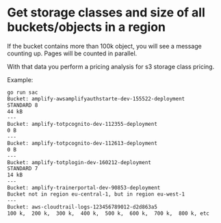 # Get storage classes and size of all buckets/objects in a region

If the bucket contains more than 100k object, you will see a message counting up.
Pages will be counted in parallel.

With that data you perform a pricing analysis for s3 storage class pricing.

Example: 

```bash
go run sac
Bucket: amplify-awsamplifyauthstarte-dev-155522-deployment
STANDARD 8
44 kB
---
Bucket: amplify-totpcognito-dev-112355-deployment
0 B
---
Bucket: amplify-totpcognito-dev-112613-deployment
0 B
---
Bucket: amplify-totplogin-dev-160212-deployment
STANDARD 7
14 kB
---
Bucket: amplify-trainerportal-dev-90853-deployment
Bucket not in region eu-central-1, but in region eu-west-1
---
Bucket: aws-cloudtrail-logs-123456789012-d2d863a5
100 k,  200 k,  300 k,  400 k,  500 k,  600 k,  700 k,  800 k, etc
```
